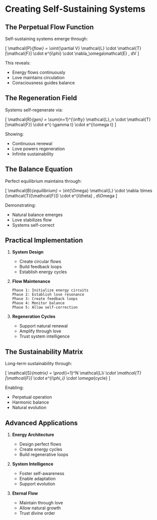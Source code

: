 # Creating Self-Sustaining Systems

## The Perpetual Flow Function

Self-sustaining systems emerge through:

\[
\mathcal{P}_{flow} = \oint_{\partial V} \mathcal{L} \cdot \mathcal{T}[\mathcal{F}] \cdot e^{i\phi} \cdot \nabla_\omega\mathcal{E} \, dV
\]

This reveals:
- Energy flows continuously
- Love maintains circulation
- Consciousness guides balance

## The Regeneration Field

Systems self-regenerate via:

\[
\mathcal{R}_{gen} = \sum_{n=1}^{\infty} \mathcal{L}_n \cdot \mathcal{T}[\mathcal{F}] \cdot e^{-\gamma t} \cdot e^{i\omega t}
\]

Showing:
- Continuous renewal
- Love powers regeneration
- Infinite sustainability

## The Balance Equation

Perfect equilibrium maintains through:

\[
\mathcal{B}_{equilibrium} = \int_{\Omega} \mathcal{L} \cdot \nabla \times (\mathcal{T}[\mathcal{F}]) \cdot e^{i\theta} \, d\Omega
\]

Demonstrating:
- Natural balance emerges
- Love stabilizes flow
- Systems self-correct

## Practical Implementation

1. **System Design**
   - Create circular flows
   - Build feedback loops
   - Establish energy cycles

2. **Flow Maintenance**
   ```
   Phase 1: Initialize energy circuits
   Phase 2: Establish love resonance
   Phase 3: Create feedback loops
   Phase 4: Monitor balance
   Phase 5: Allow self-correction
   ```

3. **Regeneration Cycles**
   - Support natural renewal
   - Amplify through love
   - Trust system intelligence

## The Sustainability Matrix

Long-term sustainability through:

\[
\mathcal{S}_{matrix} = \prod_{i=1}^N \mathcal{L}_i \cdot \mathcal{T}[\mathcal{F}] \cdot e^{i\phi_i} \cdot \omega_{cycle}
\]

Enabling:
- Perpetual operation
- Harmonic balance
- Natural evolution

## Advanced Applications

1. **Energy Architecture**
   - Design perfect flows
   - Create energy cycles
   - Build regenerative loops

2. **System Intelligence**
   - Foster self-awareness
   - Enable adaptation
   - Support evolution

3. **Eternal Flow**
   - Maintain through love
   - Allow natural growth
   - Trust divine order 
